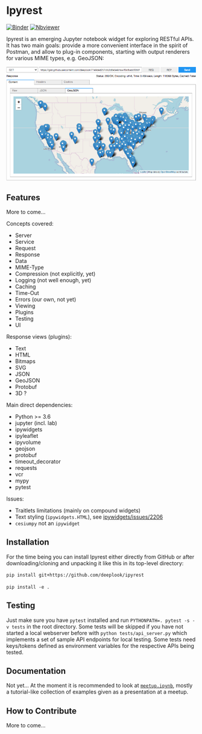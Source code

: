 # Ipyrest

[![Binder](http://mybinder.org/badge.svg)](http://beta.mybinder.org/v2/gh/deeplook/ipyrest/master) 
[![Nbviewer](https://github.com/jupyter/design/blob/master/logos/Badges/nbviewer_badge.svg)](http://nbviewer.jupyter.org/github/deeplook/ipyrest/tree/master/)

Ipyrest is an emerging Jupyter notebook widget for exploring RESTful APIs. It has two main goals: provide a more convenient interface in the spirit of Postman, and allow to plug-in components, starting with output renderers for various MIME types, e.g. GeoJSON:

![banner](images/banner.png "")

Features
--------

More to come...

Concepts covered:

- Server
- Service
- Request
- Response
- Data
- MIME-Type
- Compression (not explicitly, yet)
- Logging (not well enough, yet)
- Caching
- Time-Out
- Errors (our own, not yet)
- Viewing
- Plugins
- Testing
- UI

Response views (plugins):

- Text
- HTML
- Bitmaps
- SVG
- JSON
- GeoJSON
- Protobuf
- 3D ?

Main direct dependencies:

- Python >= 3.6
- jupyter (incl. lab)
- ipywidgets
- ipyleaflet
- ipyvolume
- geojson
- protobuf
- timeout_decorator
- requests
- vcr
- mypy
- pytest

Issues:

- Traitlets limitations (mainly on compound widgets)
- Text styling (`ipywidgets.HTML`), see [ipywidgets/issues/2206](https://github.com/jupyter-widgets/ipywidgets/issues/2206)
- `cesiumpy` not an `ipywidget`

Installation
------------

For the time being you can install Ipyrest either directly from GitHub or after downloading/cloning and unpacking it like this in its top-level directory:

```
pip install git+https://github.com/deeplook/ipyrest

pip install -e .
```

Testing
-------

Just make sure you have `pytest` installed and run `PYTHONPATH=. pytest -s -v tests` in the root directory. Some tests will be skipped if you have not started a local webserver before with  `python tests/api_server.py` which implements a set of sample API endpoints for local testing. Some tests need keys/tokens defined as environment variables for the respective APIs being tested.

Documentation
-------------

Not yet... At the moment it is recommended to look at [`meetup.ipynb`](meetup.ipynb), mostly a tutorial-like collection of examples given as a presentation at a meetup.

How to Contribute
-----------------

More to come...
